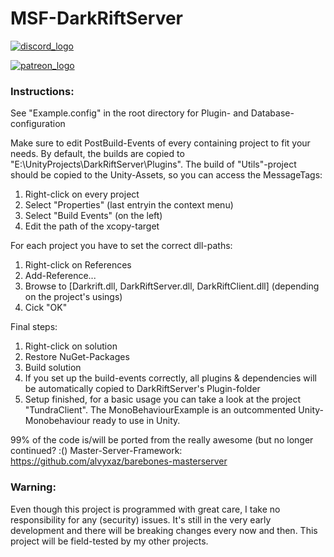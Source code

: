 # MSF-DarkRiftServer

[![discord_logo](https://discordapp.com/assets/2c21aeda16de354ba5334551a883b481.png)](https://discordapp.com/invite/F9hJhcX)

[![patreon_logo](https://user-images.githubusercontent.com/1029673/28471651-be40a2ea-6e35-11e7-9b01-e1b4a7d533b3.png)](https://www.patreon.com/proepkes)

### Instructions:

See "Example.config" in the root directory for Plugin- and Database-configuration

Make sure to edit PostBuild-Events of every containing project to fit your needs. By default, the builds are copied to "E:\UnityProjects\DarkRiftServer\Plugins". The build of "Utils"-project should be copied to the Unity-Assets, so you can access the MessageTags:
1. Right-click on every project
1. Select "Properties" (last entryin the context menu)
1. Select "Build Events" (on the left)
1. Edit the path of the xcopy-target

For each project you have to set the correct dll-paths:
1. Right-click on References
1. Add-Reference...
1. Browse to [Darkrift.dll, DarkRiftServer.dll, DarkRiftClient.dll] (depending on the project's usings)
1. Cick "OK"

Final steps:
1. Right-click on solution
1. Restore NuGet-Packages
1. Build solution
1. If you set up the build-events correctly, all plugins & dependencies will be automatically copied to DarkRiftServer's Plugin-folder
1. Setup finished, for a basic usage you can take a look at the project "TundraClient". The MonoBehaviourExample is an outcommented Unity-Monobehaviour ready to use in Unity.

99% of the code is/will be ported from the really awesome (but no longer continued? :() Master-Server-Framework: https://github.com/alvyxaz/barebones-masterserver

### Warning:

Even though this project is programmed with great care, I take no responsibility for any (security) issues. It's still in the very early development and there will be breaking changes every now and then. This project will be field-tested by my other projects.
